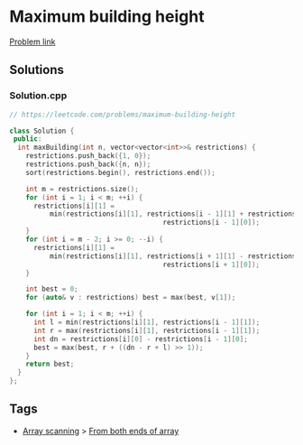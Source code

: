 # Maximum building height

[Problem link](https://leetcode.com/problems/maximum-building-height)

## Solutions


### Solution.cpp
```cpp
// https://leetcode.com/problems/maximum-building-height

class Solution {
 public:
  int maxBuilding(int n, vector<vector<int>>& restrictions) {
    restrictions.push_back({1, 0});
    restrictions.push_back({n, n});
    sort(restrictions.begin(), restrictions.end());

    int m = restrictions.size();
    for (int i = 1; i < m; ++i) {
      restrictions[i][1] =
          min(restrictions[i][1], restrictions[i - 1][1] + restrictions[i][0] -
                                      restrictions[i - 1][0]);
    }
    for (int i = m - 2; i >= 0; --i) {
      restrictions[i][1] =
          min(restrictions[i][1], restrictions[i + 1][1] - restrictions[i][0] +
                                      restrictions[i + 1][0]);
    }

    int best = 0;
    for (auto& v : restrictions) best = max(best, v[1]);

    for (int i = 1; i < m; ++i) {
      int l = min(restrictions[i][1], restrictions[i - 1][1]);
      int r = max(restrictions[i][1], restrictions[i - 1][1]);
      int dn = restrictions[i][0] - restrictions[i - 1][0];
      best = max(best, r + ((dn - r + l) >> 1));
    }
    return best;
  }
};
```
## Tags

* [Array scanning](/Collections/array-scanning.md#array-scanning) > [From both ends of array](/Collections/array-scanning.md#from-both-ends-of-array)
